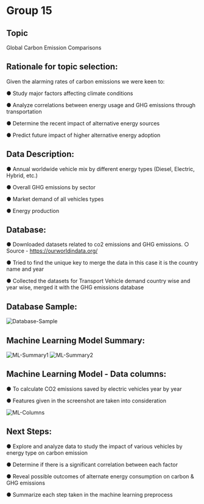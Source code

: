 # Group 15

## Topic

Global Carbon Emission Comparisons


## Rationale for topic selection: 

Given the alarming rates of carbon emissions we were keen to:

● Study major factors affecting climate conditions

● Analyze correlations between energy usage and GHG emissions through transportation

● Determine the recent impact of alternative energy sources

● Predict future impact of higher alternative energy adoption



## Data Description:

● Annual worldwide vehicle mix by different energy types
 (Diesel, Electric, Hybrid, etc.)
 
● Overall GHG emissions by sector

● Market demand of all vehicles types

● Energy production


## Database:

● Downloaded datasets related to co2 emissions and GHG emissions.
○ Source - https://ourworldindata.org/ 

● Tried to find the unique key to merge the data in this case it is the country name and year

● Collected the datasets for Transport Vehicle demand country wise and year wise, merged it with the GHG emissions database


## Database Sample:

![Database-Sample](https://user-images.githubusercontent.com/102638461/188251541-c7f0c2b6-00c3-4175-9b92-a373824ea6e9.PNG)


## Machine Learning Model Summary:

![ML-Summary1](https://user-images.githubusercontent.com/102638461/188251548-7e3da51f-b2ff-4015-989a-e305e389638f.PNG)
![ML-Summary2](https://user-images.githubusercontent.com/102638461/188251555-084fcc3e-1049-4814-a23d-807fdb98d8df.PNG)

## Machine Learning Model - Data columns:

●  To calculate CO2 emissions saved by electric vehicles year by year

● Features given in the screenshot are taken into consideration

![ML-Columns](https://user-images.githubusercontent.com/102638461/188251563-e842ef38-cde7-4543-88fe-0db0cd598d74.PNG)

## Next Steps:


● Explore and analyze data to study the impact of various
vehicles by energy type on carbon emission

● Determine if there is a significant correlation between
each factor

● Reveal possible outcomes of alternate energy
consumption on carbon & GHG emissions

● Summarize each step taken in the machine learning
preprocess
